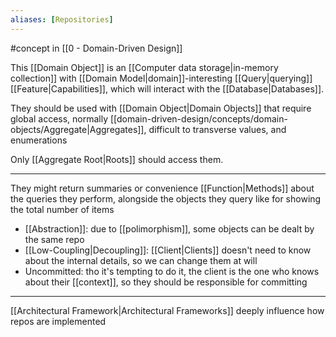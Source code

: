 ```yaml
---
aliases: [Repositories]
---
```


#concept in [[0 - Domain-Driven Design]]

This [[Domain Object]] is an [[Computer data storage|in-memory collection]] with [[Domain Model|domain]]-interesting [[Query|querying]] [[Feature|Capabilities]], which will interact with the [[Database|Databases]].

They should be used with [[Domain Object|Domain Objects]] that require global access, normally [[domain-driven-design/concepts/domain-objects/Aggregate|Aggregates]], difficult to transverse values, and enumerations

Only [[Aggregate Root|Roots]] should access them.

---

They might return summaries or convenience [[Function|Methods]] about the queries they perform, alongside the objects they query like for showing the total number of items

- [[Abstraction]]: due to [[polimorphism]], some objects can be dealt by the same repo
- [[Low-Coupling|Decoupling]]: [[Client|Clients]] doesn't need to know about the internal details, so we can change them at will
- Uncommitted: tho it's tempting to do it, the client is the one who knows about their [[context]], so they should be responsible for committing

---

[[Architectural Framework|Architectural Frameworks]] deeply influence how repos are implemented
